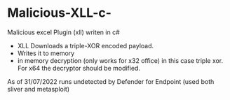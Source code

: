 # Malicious-XLL-c-
Malicious excel Plugin (xll) writen in c#

* XLL Downloads a triple-XOR encoded payload. 
* Writes it to memory 
* in memory decryption (only works for x32 office) in this case triple xor. For x64 the decryptor should be modified.

As of 31/07/2022 runs undetected by Defender for Endpoint (used both sliver and metasploit)


